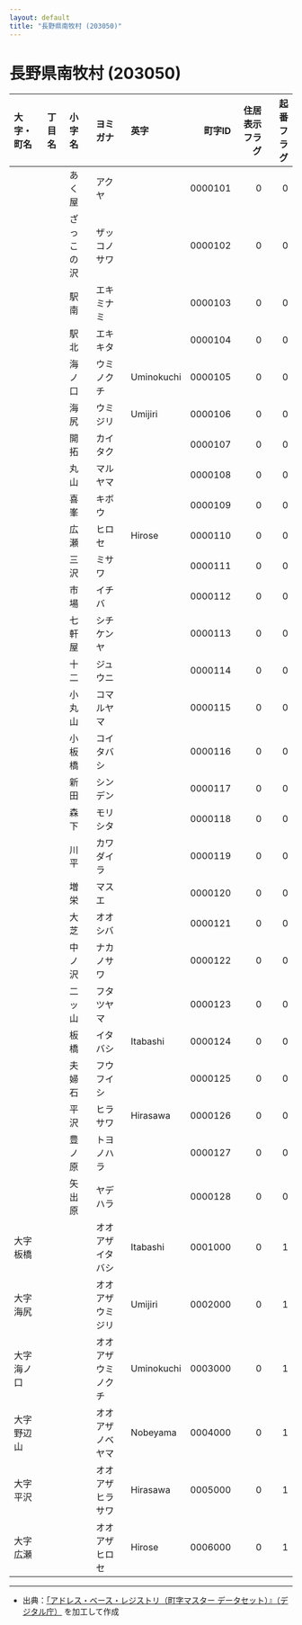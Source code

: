 ```yaml
---
layout: default
title: "長野県南牧村 (203050)"
---
```


# 長野県南牧村 (203050)

| 大字・町名 | 丁目名 | 小字名 | ヨミガナ | 英字 | 町字ID | 住居表示フラグ | 起番フラグ |
|:--------|:------|:------|:-----------------|:---------------------|--------:|----------:|--------:|
|  |  | あく屋 | アクヤ |  | 0000101 | 0 | 0 |
|  |  | ざっこの沢 | ザッコノサワ |  | 0000102 | 0 | 0 |
|  |  | 駅南 | エキミナミ |  | 0000103 | 0 | 0 |
|  |  | 駅北 | エキキタ |  | 0000104 | 0 | 0 |
|  |  | 海ノ口 | ウミノクチ | Uminokuchi | 0000105 | 0 | 0 |
|  |  | 海尻 | ウミジリ | Umijiri | 0000106 | 0 | 0 |
|  |  | 開拓 | カイタク |  | 0000107 | 0 | 0 |
|  |  | 丸山 | マルヤマ |  | 0000108 | 0 | 0 |
|  |  | 喜峯 | キボウ |  | 0000109 | 0 | 0 |
|  |  | 広瀬 | ヒロセ | Hirose | 0000110 | 0 | 0 |
|  |  | 三沢 | ミサワ |  | 0000111 | 0 | 0 |
|  |  | 市場 | イチバ |  | 0000112 | 0 | 0 |
|  |  | 七軒屋 | シチケンヤ |  | 0000113 | 0 | 0 |
|  |  | 十二 | ジュウニ |  | 0000114 | 0 | 0 |
|  |  | 小丸山 | コマルヤマ |  | 0000115 | 0 | 0 |
|  |  | 小板橋 | コイタバシ |  | 0000116 | 0 | 0 |
|  |  | 新田 | シンデン |  | 0000117 | 0 | 0 |
|  |  | 森下 | モリシタ |  | 0000118 | 0 | 0 |
|  |  | 川平 | カワダイラ |  | 0000119 | 0 | 0 |
|  |  | 増栄 | マスエ |  | 0000120 | 0 | 0 |
|  |  | 大芝 | オオシバ |  | 0000121 | 0 | 0 |
|  |  | 中ノ沢 | ナカノサワ |  | 0000122 | 0 | 0 |
|  |  | 二ッ山 | フタツヤマ |  | 0000123 | 0 | 0 |
|  |  | 板橋 | イタバシ | Itabashi | 0000124 | 0 | 0 |
|  |  | 夫婦石 | フウフイシ |  | 0000125 | 0 | 0 |
|  |  | 平沢 | ヒラサワ | Hirasawa | 0000126 | 0 | 0 |
|  |  | 豊ノ原 | トヨノハラ |  | 0000127 | 0 | 0 |
|  |  | 矢出原 | ヤデハラ |  | 0000128 | 0 | 0 |
| 大字板橋 |  |  | オオアザイタバシ | Itabashi | 0001000 | 0 | 1 |
| 大字海尻 |  |  | オオアザウミジリ | Umijiri | 0002000 | 0 | 1 |
| 大字海ノ口 |  |  | オオアザウミノクチ | Uminokuchi | 0003000 | 0 | 1 |
| 大字野辺山 |  |  | オオアザノベヤマ | Nobeyama | 0004000 | 0 | 1 |
| 大字平沢 |  |  | オオアザヒラサワ | Hirasawa | 0005000 | 0 | 1 |
| 大字広瀬 |  |  | オオアザヒロセ | Hirose | 0006000 | 0 | 1 |

---

- 出典：[「アドレス・ベース・レジストリ（町字マスター データセット）』（デジタル庁）](https://www.digital.go.jp/policies/base_registry_address/) を加工して作成